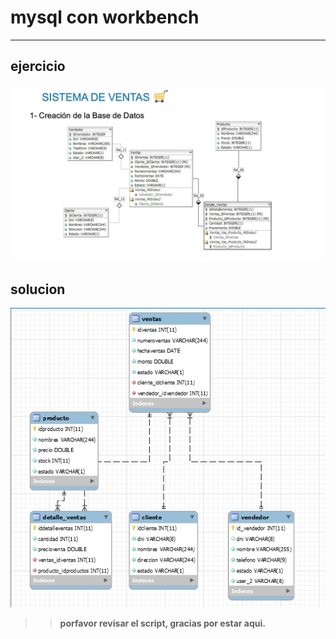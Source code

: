 # **mysql con workbench**
___
## **ejercicio**
![ejercicio](basededatos.jpeg)

## **solucion**
![ejercicio](modeloentidadrelacion.PNG)

>> **porfavor revisar el script, gracias por estar aqui.**
